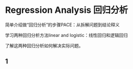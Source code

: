 # Regression Analysis 回归分析
简单介绍做“回归分析”的步骤PACE：从拆解问题到结论释义

学习两种回归分析方法linear and logistic：线性回归和逻辑回归

了解这两种回归分析如何解决实际问题。

## 1
